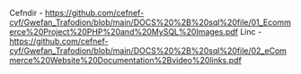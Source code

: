 Cefndir - https://github.com/cefnef-cyf/Gwefan_Trafodion/blob/main/DOCS%20%2B%20sql%20file/01_Ecommerce%20Project%20PHP%20and%20MySQL%20Images.pdf
Linc - https://github.com/cefnef-cyf/Gwefan_Trafodion/blob/main/DOCS%20%2B%20sql%20file/02_eCommerce%20Website%20Documentation%2Bvideo%20links.pdf
